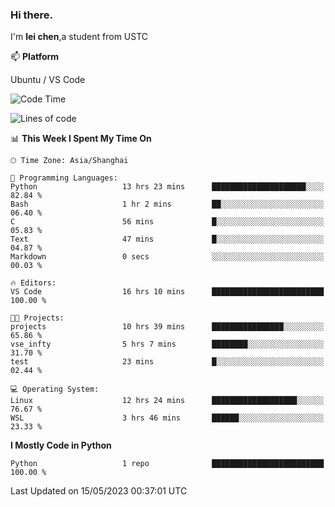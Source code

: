 ### Hi there.
I'm **lei chen**,a student from USTC

📫 **Platform**

Ubuntu / VS Code

<!--START_SECTION:waka-->
![Code Time](http://img.shields.io/badge/Code%20Time-61%20hrs%209%20mins-blue)

![Lines of code](https://img.shields.io/badge/From%20Hello%20World%20I%27ve%20Written-0%20lines%20of%20code-blue)

📊 **This Week I Spent My Time On** 

```text
🕑︎ Time Zone: Asia/Shanghai

💬 Programming Languages: 
Python                   13 hrs 23 mins      █████████████████████░░░░   82.84 % 
Bash                     1 hr 2 mins         ██░░░░░░░░░░░░░░░░░░░░░░░   06.40 % 
C                        56 mins             █░░░░░░░░░░░░░░░░░░░░░░░░   05.83 % 
Text                     47 mins             █░░░░░░░░░░░░░░░░░░░░░░░░   04.87 % 
Markdown                 0 secs              ░░░░░░░░░░░░░░░░░░░░░░░░░   00.03 % 

🔥 Editors: 
VS Code                  16 hrs 10 mins      █████████████████████████   100.00 % 

🐱‍💻 Projects: 
projects                 10 hrs 39 mins      ████████████████░░░░░░░░░   65.86 % 
vse_infty                5 hrs 7 mins        ████████░░░░░░░░░░░░░░░░░   31.70 % 
test                     23 mins             █░░░░░░░░░░░░░░░░░░░░░░░░   02.44 % 

💻 Operating System: 
Linux                    12 hrs 24 mins      ███████████████████░░░░░░   76.67 % 
WSL                      3 hrs 46 mins       ██████░░░░░░░░░░░░░░░░░░░   23.33 % 
```

**I Mostly Code in Python** 

```text
Python                   1 repo              █████████████████████████   100.00 % 
```




 Last Updated on 15/05/2023 00:37:01 UTC
<!--END_SECTION:waka-->
